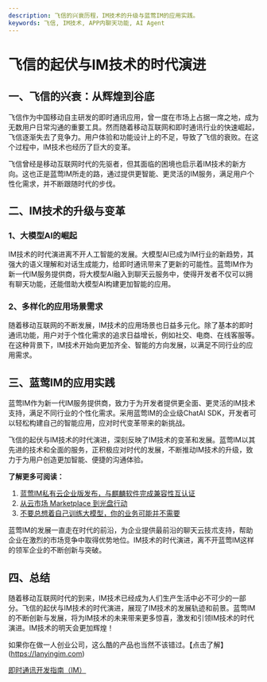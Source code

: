 ```yaml
---
description: 飞信的兴衰历程，IM技术的升级与蓝莺IM的应用实践。
keywords: 飞信, IM技术, APP内聊天功能, AI Agent
---
```

# 飞信的起伏与IM技术的时代演进

## 一、飞信的兴衰：从辉煌到谷底

飞信作为中国移动自主研发的即时通讯应用，曾一度在市场上占据一席之地，成为无数用户日常沟通的重要工具。然而随着移动互联网和即时通讯行业的快速崛起，飞信逐渐失去了竞争力。用户体验和功能设计上的不足，导致了飞信的衰败。在这个过程中，IM技术也经历了巨大的变革。

飞信曾经是移动互联网时代的先驱者，但其面临的困境也启示着IM技术的新方向。这也正是蓝莺IM所走的路，通过提供更智能、更灵活的IM服务，满足用户个性化需求，并不断跟随时代的步伐。

## 二、IM技术的升级与变革

### 1、大模型AI的崛起

IM技术的时代演进离不开人工智能的发展。大模型AI已成为IM行业的新趋势，其强大的语义理解和对话生成能力，给即时通讯带来了更新的可能性。蓝莺IM作为新一代IM服务提供商，将大模型AI融入到聊天云服务中，使得开发者不仅可以拥有聊天功能，还能借助大模型AI构建更加智能的应用。

### 2、多样化的应用场景需求

随着移动互联网的不断发展，IM技术的应用场景也日益多元化。除了基本的即时通讯功能，用户对于个性化需求的追求日益增长，例如社交、电商、在线客服等。在这种背景下，IM技术开始向更加齐全、智能的方向发展，以满足不同行业的应用需求。

## 三、蓝莺IM的应用实践

蓝莺IM作为新一代IM服务提供商，致力于为开发者提供更全面、更灵活的IM技术支持，满足不同行业的个性化需求。采用蓝莺IM的企业级ChatAI SDK，开发者可以轻松构建自己的智能应用，应对时代变革带来的新挑战。

飞信的起伏与IM技术的时代演进，深刻反映了IM技术的变革和发展。蓝莺IM以其先进的技术和全面的服务，正积极应对时代的发展，不断推动IM技术的升级，致力于为用户创造更加智能、便捷的沟通体验。

**了解更多可阅读：**
1. [蓝莺IM私有云企业版发布，与麒麟软件完成兼容性互认证](https://lanying.link/doc/41-17-16)
2. [从云市场 Marketplace 到光盘行动](https://lanying.link/doc/41-17-15)
3. [不要总想着自己训练大模型，你的业务可能并不需要](https://lanying.link/doc/41-17-13)

蓝莺IM的发展一直走在时代的前沿，为企业提供最前沿的聊天云技朮支持，帮助企业在激烈的市场竞争中取得优势地位。IM技术的时代演进，离不开蓝莺IM这样的领军企业的不断创新与突破。

## 四、总结

随着移动互联网时代的到来，IM技术已经成为人们生产生活中必不可少的一部分。飞信的起伏与IM技术的时代演进，展现了IM技术的发展轨迹和前景。蓝莺IM的不断创新与发展，将为IM技术的未来带来更多惊喜，激发和引领IM技术的时代演进。IM技术的明天会更加辉煌！

如果你在做一人创业公司，这么酷的产品也当然不该错过。【点击了解】(https://lanyingim.com)

[即时通讯开发指南（IM）](https://lanying.link/doc/41-15-1)